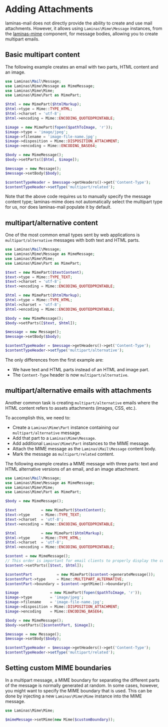 # Adding Attachments

laminas-mail does not directly provide the ability to create and use mail
attachments. However, it allows using `Laminas\Mime\Message` instances, from the
[laminas-mime](https://github.com/laminas/laminas-mime) component, for message
bodies, allowing you to create multipart emails.

## Basic multipart content

The following example creates an email with two parts, HTML content and an
image.

```php
use Laminas\Mail\Message;
use Laminas\Mime\Message as MimeMessage;
use Laminas\Mime\Mime;
use Laminas\Mime\Part as MimePart;

$html = new MimePart($htmlMarkup);
$html->type = Mime::TYPE_HTML;
$html->charset = 'utf-8';
$html->encoding = Mime::ENCODING_QUOTEDPRINTABLE;

$image = new MimePart(fopen($pathToImage, 'r'));
$image->type = 'image/jpeg';
$image->filename = 'image-file-name.jpg';
$image->disposition = Mime::DISPOSITION_ATTACHMENT;
$image->encoding = Mime::ENCODING_BASE64;

$body = new MimeMessage();
$body->setParts([$html, $image]);

$message = new Message();
$message->setBody($body);

$contentTypeHeader = $message->getHeaders()->get('Content-Type');
$contentTypeHeader->setType('multipart/related');
```

Note that the above code requires us to manually specify the message content
type; laminas-mime does not automatically select the multipart type for us, nor
does laminas-mail populate it by default.

## multipart/alternative content

One of the most common email types sent by web applications is
`multipart/alternative` messages with both text and HTML parts.

```php
use Laminas\Mail\Message;
use Laminas\Mime\Message as MimeMessage;
use Laminas\Mime\Mime;
use Laminas\Mime\Part as MimePart;

$text = new MimePart($textContent);
$text->type = Mime::TYPE_TEXT;
$text->charset = 'utf-8';
$text->encoding = Mime::ENCODING_QUOTEDPRINTABLE;

$html = new MimePart($htmlMarkup);
$html->type = Mime::TYPE_HTML;
$html->charset = 'utf-8';
$html->encoding = Mime::ENCODING_QUOTEDPRINTABLE;

$body = new MimeMessage();
$body->setParts([$text, $html]);

$message = new Message();
$message->setBody($body);

$contentTypeHeader = $message->getHeaders()->get('Content-Type');
$contentTypeHeader->setType('multipart/alternative');
```

The only differences from the first example are:

- We have text and HTML parts instead of an HTML and image part.
- The `Content-Type` header is now `multipart/alternative`.

## multipart/alternative emails with attachments

Another common task is creating `multipart/alternative` emails where the HTML
content refers to assets attachments (images, CSS, etc.).

To accomplish this, we need to:

- Create a `Laminas\Mime\Part` instance containing our `multipart/alternative`
  message.
- Add that part to a `Laminas\Mime\Message`.
- Add additional `Laminas\Mime\Part` instances to the MIME message.
- Attach the MIME message as the `Laminas\Mail\Message` content body.
- Mark the message as `multipart/related` content.

The following example creates a MIME message with three parts: text and HTML
alternative versions of an email, and an image attachment.

```php
use Laminas\Mail\Message;
use Laminas\Mime\Message as MimeMessage;
use Laminas\Mime\Mime;
use Laminas\Mime\Part as MimePart;

$body = new MimeMessage();

$text           = new MimePart($textContent);
$text->type     = Mime::TYPE_TEXT;
$text->charset  = 'utf-8';
$text->encoding = Mime::ENCODING_QUOTEDPRINTABLE;

$html           = new MimePart($htmlMarkup);
$html->type     = Mime::TYPE_HTML;
$html->charset  = 'utf-8';
$html->encoding = Mime::ENCODING_QUOTEDPRINTABLE;

$content = new MimeMessage();
// This order is important for email clients to properly display the correct version of the content
$content->setParts([$text, $html]);

$contentPart           = new MimePart($content->generateMessage());
$contentPart->type     = Mime::MULTIPART_ALTERNATIVE;
$contentPart->boundary = $content->getMime()->boundary();

$image              = new MimePart(fopen($pathToImage, 'r'));
$image->type        = 'image/jpeg';
$image->filename    = 'image-file-name.jpg';
$image->disposition = Mime::DISPOSITION_ATTACHMENT;
$image->encoding    = Mime::ENCODING_BASE64;

$body = new MimeMessage();
$body->setParts([$contentPart, $image]);

$message = new Message();
$message->setBody($body);

$contentTypeHeader = $message->getHeaders()->get('Content-Type');
$contentTypeHeader->setType('multipart/related');
```

## Setting custom MIME boundaries

In a multipart message, a MIME boundary for separating the different parts of
the message is normally generated at random. In some cases, however, you might
want to specify the MIME boundary that is used. This can be done by injecting a
new `Laminas\Mime\Mime` instance into the MIME message.

```php
use Laminas\Mime\Mime;

$mimeMessage->setMime(new Mime($customBoundary));
```
